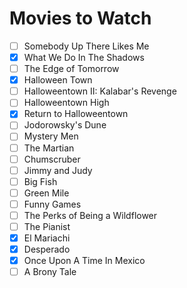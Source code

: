 # Movies to Watch 

- [ ] Somebody Up There Likes Me   
- [x] What We Do In The Shadows  
- [ ] The Edge of Tomorrow  
- [x] Halloween Town  
- [ ] Halloweentown II: Kalabar's Revenge  
- [ ] Halloweentown High  
- [x] Return to Halloweentown  
- [ ] Jodorowsky's Dune  
- [ ] Mystery Men
- [ ] The Martian
- [ ] Chumscruber
- [ ] Jimmy and Judy
- [ ] Big Fish
- [ ] Green Mile
- [ ] Funny Games
- [ ] The Perks of Being a Wildflower
- [ ] The Pianist
- [x] El Mariachi
- [x] Desperado
- [x] Once Upon A Time In Mexico
- [ ] A Brony Tale

